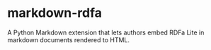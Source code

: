 # markdown-rdfa
A Python Markdown extension that lets authors embed RDFa Lite in markdown documents rendered to HTML.
